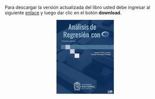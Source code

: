 Para descargar la versión actualizada del libro usted debe ingresar al siguiente [enlace](https://github.com/fhernanb/libro_regresion/blob/master/_book/analisis_de_regresion_con_R.pdf) y luego dar clic en el botón __download__.
<p align="center">
  <img src="images/portada.jpg" width="180">
</p>
